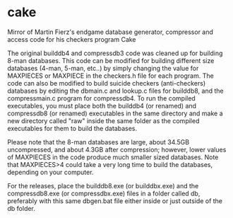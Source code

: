 # cake
Mirror of Martin Fierz's endgame database generator, compressor and access code for his checkers program Cake

The original builddb4 and compressdb3 code was cleaned up for building 8-man databases.  This code can be modified for building different size databases (4-man, 5-man, etc..) by simply changing the value for MAXPIECES or MAXPIECE in the checkers.h file for each program.  The code can also be modified to build suicide checkers (anti-checkers) databases by editing the dbmain.c and lookup.c files for builddb8, and the compressmain.c program for compressdb4.  To run the compiled executables, you must place both the builddb4 (or renamed) and compressdb8 (or renamed) executables in the same directory and make a new directory called "raw" inside the same folder as the compiled executables for them to build the databases.

Please note that the 8-man databases are large, about 34.5GB uncompressed, and about 4.3GB after compression; however, lower values of MAXPIECES in the code produce much smaller sized databases.  Note that MAXPIECES>4 could take a very long time to build the databases, depending on your computer.

For the releases, place the builddb8.exe (or builddbx.exe) and the compressdb8.exe (or compressdbx.exe) files in a folder called db, preferably with this same dbgen.bat file either inside or just outside of the db folder.

